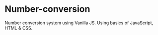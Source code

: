# Number-conversion
Number conversion system using Vanilla JS.
Using basics of JavaScript, HTML & CSS. <br>
